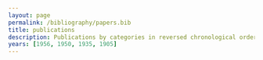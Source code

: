 ```yaml
---
layout: page
permalink: /bibliography/papers.bib
title: publications
description: Publications by categories in reversed chronological order. Generated by jekyll-scholar.
years: [1956, 1950, 1935, 1905]
---
```

